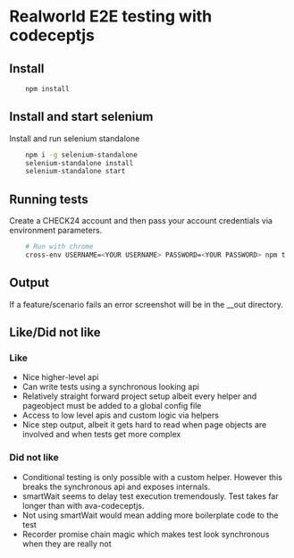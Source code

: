 Realworld E2E testing with codeceptjs
==========================================

## Install

```bash
    npm install
```

## Install and start selenium

Install and run selenium standalone

```bash
    npm i -g selenium-standalone
    selenium-standalone install
    selenium-standalone start
```


## Running tests

Create a CHECK24 account and then pass your account credentials via environment
parameters.

```bash
    # Run with chrome
    cross-env USERNAME=<YOUR USERNAME> PASSWORD=<YOUR PASSWORD> npm t
```

## Output

If a feature/scenario fails an error screenshot will be in the __out directory.

## Like/Did not like

### Like

- Nice higher-level api
- Can write tests using a synchronous looking api
- Relatively straight forward project setup albeit every helper and pageobject must be added to a global config file
- Access to low level apis and custom logic via helpers
- Nice step output, albeit it gets hard to read when page objects are involved and when tests get more complex

### Did not like

- Conditional testing is only possible with a custom helper. However this breaks the synchronous api and exposes internals.
- smartWait seems to delay test execution tremendously. Test takes far longer than with ava-codeceptjs.
- Not using smartWait would mean adding more boilerplate code to the test
- Recorder promise chain magic which makes test look synchronous when they are really not
